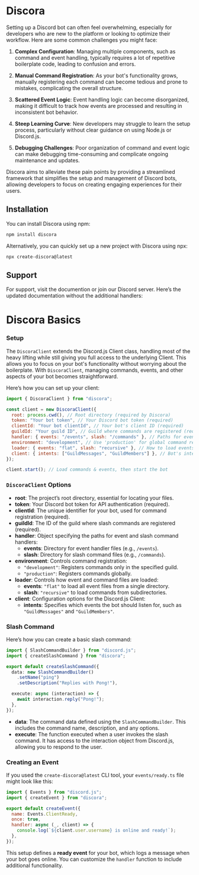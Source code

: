 # Discora 


Setting up a Discord bot can often feel overwhelming, especially for developers who are new to the platform or looking to optimize their workflow. Here are some common challenges you might face:

1. **Complex Configuration**: Managing multiple components, such as command and event handling, typically requires a lot of repetitive boilerplate code, leading to confusion and errors.

2. **Manual Command Registration**: As your bot's functionality grows, manually registering each command can become tedious and prone to mistakes, complicating the overall structure.

3. **Scattered Event Logic**: Event handling logic can become disorganized, making it difficult to track how events are processed and resulting in inconsistent bot behavior.

4. **Steep Learning Curve**: New developers may struggle to learn the setup process, particularly without clear guidance on using Node.js or Discord.js.

5. **Debugging Challenges**: Poor organization of command and event logic can make debugging time-consuming and complicate ongoing maintenance and updates.

Discora aims to alleviate these pain points by providing a streamlined framework that simplifies the setup and management of Discord bots, allowing developers to focus on creating engaging experiences for their users.



## Installation

You can install Discora using npm:

```bash
npm install discora
```

Alternatively, you can quickly set up a new project with Discora using npx:

```bash
npx create-discora@latest
```


## Support

For support, visit the documention or join our Discord server.
Here’s the updated documentation without the additional handlers:



# Discora Basics

### Setup

The `DiscoraClient` extends the Discord.js Client class, handling most of the heavy lifting while still giving you full access to the underlying Client. This allows you to focus on your bot's functionality without worrying about the boilerplate. With `DiscoraClient`, managing commands, events, and other aspects of your bot becomes straightforward.

Here’s how you can set up your client:

```js
import { DiscoraClient } from "discora";

const client = new DiscoraClient({
  root: process.cwd(), // Root directory (required by Discora)
  token: "Your bot token", // Your Discord bot token (required)
  clientId: "Your bot clientId", // Your bot's client ID (required)
  guildId: "Your guild ID", // Guild where commands are registered (required)
  handler: { events: "/events", slash: "/commands" }, // Paths for event & command handlers
  environment: "development", // Use 'production' for global command registration
  loader: { events: "flat", slash: "recursive" }, // How to load events and commands
  client: { intents: ["GuildMessages", "GuildMembers"] }, // Bot's intents
});

client.start(); // Load commands & events, then start the bot
```

### `DiscoraClient` Options

- **root**: The project’s root directory, essential for locating your files.
- **token**: Your Discord bot token for API authentication (required).
- **clientId**: The unique identifier for your bot, used for command registration (required).
- **guildId**: The ID of the guild where slash commands are registered (required).
- **handler**: Object specifying the paths for event and slash command handlers:
  - **events**: Directory for event handler files (e.g., `/events`).
  - **slash**: Directory for slash command files (e.g., `/commands`).
- **environment**: Controls command registration:
  - `"development"`: Registers commands only in the specified guild.
  - `"production"`: Registers commands globally.
- **loader**: Controls how event and command files are loaded:
  - **events**: `"flat"` to load all event files from a single directory.
  - **slash**: `"recursive"` to load commands from subdirectories.
- **client**: Configuration options for the Discord.js Client:
  - **intents**: Specifies which events the bot should listen for, such as `"GuildMessages"` and `"GuildMembers"`.



### Slash Command

Here’s how you can create a basic slash command:

```ts
import { SlashCommandBuilder } from "discord.js";
import { createSlashCommand } from "discora";

export default createSlashCommand({
  data: new SlashCommandBuilder()
    .setName("ping")
    .setDescription("Replies with Pong!"),

  execute: async (interaction) => {
    await interaction.reply("Pong!");
  },
});
```

- **data**: The command data defined using the `SlashCommandBuilder`. This includes the command name, description, and any options.
- **execute**: The function executed when a user invokes the slash command. It has access to the interaction object from Discord.js, allowing you to respond to the user.

### Creating an Event

If you used the `create-discora@latest` CLI tool, your `events/ready.ts` file might look like this:

```js
import { Events } from "discord.js";
import { createEvent } from "discora";

export default createEvent({
  name: Events.ClientReady,
  once: true,
  handler: async (_, client) => {
    console.log(`${client.user.username} is online and ready!`);
  },
});
```

This setup defines a **ready event** for your bot, which logs a message when your bot goes online. You can customize the `handler` function to include additional functionality.
